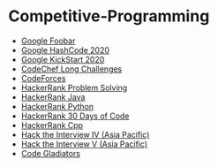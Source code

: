 # Competitive-Programming

- [Google Foobar](https://github.com/OjasviChauhan/Google-Foobar)
- [Google HashCode 2020](https://github.com/OjasviChauhan/Google-Coding-Competitions/tree/master/Hash%20Code%202020)
- [Google KickStart 2020](https://github.com/OjasviChauhan/Google-Coding-Competitions/tree/master/Kickstart%202020)
- [CodeChef Long Challenges](https://github.com/OjasviChauhan/CodeChef-Problems)
- [CodeForces](https://github.com/OjasviChauhan/Competitive-Programming/tree/master/CodeForces)
- [HackerRank Problem Solving](https://github.com/OjasviChauhan/HackerRank-ProblemSolving)
- [HackerRank Java](https://github.com/OjasviChauhan/HackerRank-Java)
- [HackerRank Python](https://github.com/OjasviChauhan/HackerRank-Python)
- [HackerRank 30 Days of Code](https://github.com/OjasviChauhan/HackerRank-30-Days-of-Code)
- [HackerRank Cpp](https://github.com/OjasviChauhan/HackerRank-Cpp)
- [Hack the Interview IV (Asia Pacific)](https://github.com/OjasviChauhan/Competitive-Programming/tree/master/Hack%20the%20Interview%20IV%20(Asia%20Pacific))
- [Hack the Interview V (Asia Pacific)](https://github.com/OjasviChauhan/Competitive-Programming/tree/master/Hack%20the%20Interview%20V%20(Asia%20Pacific))
- [Code Gladiators](https://github.com/OjasviChauhan/Competitive-Programming/tree/master/Code%20Gladiators)
